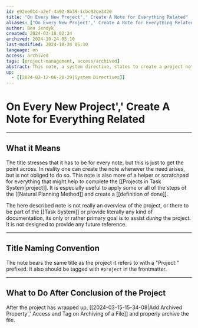 ```yaml
---
id: e92ee014-a2ef-4a92-8b39-1cbc92ce3420
title: "On Every New Project',' Create A Note for Everything Related"
aliases: ["On Every New Project',' Create A Note for Everything Related"]
author: Ben Jendyk
created: 2024-03-18 02:24
archived: 2024-10-24 05:10
last-modified: 2024-10-24 05:10
language: en
access: archived
tags: [project-management, access/archived]
abstract: This note, a system directive, states to create a project note. A place that is a place to scribble down anything related to that project.
up:
  - [[2024-03-12-06-20-29|System Directives]]
---
```


# On Every New Project',' Create A Note for Everything Related

--- 

## What it Means

The title stresses that it has to be for every note, but this is just to get the point across. In reality one can create the note whenever the need arises, but is not obliged to do so. This note is also more of a helper or scratchpad for everything that might help to complete the [[Projects in Task System|project]]. It is especially useful to apply some or all of the steps of the [[Natural Planning Method]] and create a [[definition of done]].

The here described note is not really an overview of the project, or there to be part of the [[Task System]] or provide literally any kind of documentation, its only or rather primary goal is to assist *during* the project. It is not designed to provide any future reference. 

--- 

## Title Naming Convention

The note bears the same title as the project it refers to with a "Project:" prefixed. It also should be tagged with `#project` in the frontmatter.

--- 

## What to Do After Conclusion of the Project

After the project has wrapped up, [[2024-03-15-15-34-08|Add Archived Property',' Access and Tag on Archiving of a File]] and properly archive the file.
